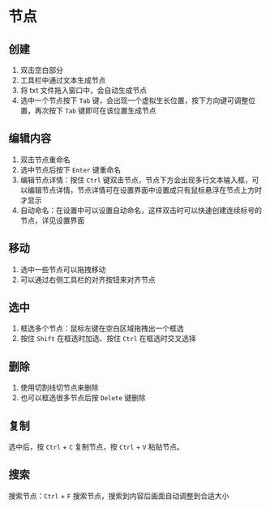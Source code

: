 # 节点

## 创建

1. 双击空白部分
2. 工具栏中通过文本生成节点
3. 将 txt 文件拖入窗口中，会自动生成节点
4. 选中一个节点按下 `Tab` 键，会出现一个虚拟生长位置，按下方向键可调整位置，再次按下 `Tab` 键即可在该位置生成节点

## 编辑内容

1. 双击节点重命名
2. 选中节点后按下 `Enter` 键重命名
3. 编辑节点详情：按住 `Ctrl` 键双击节点，节点下方会出现多行文本输入框，可以编辑节点详情，节点详情可在设置界面中设置成只有鼠标悬浮在节点上方时才显示
4. 自动命名：在设置中可以设置自动命名，这样双击时可以快速创建连续标号的节点，详见设置界面

## 移动

1. 选中一些节点可以拖拽移动
2. 可以通过右侧工具栏的对齐按钮来对齐节点

## 选中

1. 框选多个节点：鼠标左键在空白区域拖拽出一个框选
2. 按住 `Shift` 在框选时加选、按住 `Ctrl` 在框选时交叉选择

## 删除

1. 使用切割线切节点来删除
2. 也可以框选很多节点后按 `Delete` 键删除

## 复制

选中后，按 `Ctrl` + `C` 复制节点，按 `Ctrl` + `V` 粘贴节点。

## 搜索

搜索节点：`Ctrl` + `F` 搜索节点，搜索到内容后画面自动调整到合适大小
